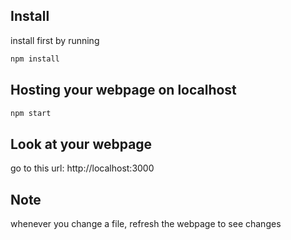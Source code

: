 ## Install 
install first by running 
```bash
npm install
```
## Hosting your webpage on localhost
```bash
npm start
```
## Look at your webpage
go to this url: http://localhost:3000

## Note
whenever you change a file, refresh the webpage to see changes



